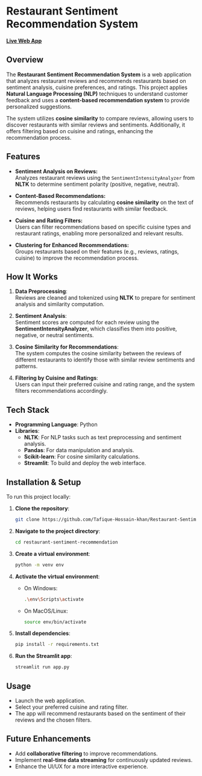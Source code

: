 
# Restaurant Sentiment Recommendation System

**[Live Web App](https://tafique-hossain-khan-restaurant-sentiment-recommenda-app-nr7l6e.streamlit.app/)**

## Overview
The **Restaurant Sentiment Recommendation System** is a web application that analyzes restaurant reviews and recommends restaurants based on sentiment analysis, cuisine preferences, and ratings. This project applies **Natural Language Processing (NLP)** techniques to understand customer feedback and uses a **content-based recommendation system** to provide personalized suggestions.

The system utilizes **cosine similarity** to compare reviews, allowing users to discover restaurants with similar reviews and sentiments. Additionally, it offers filtering based on cuisine and ratings, enhancing the recommendation process.

## Features
- **Sentiment Analysis on Reviews:**  
  Analyzes restaurant reviews using the `SentimentIntensityAnalyzer` from **NLTK** to determine sentiment polarity (positive, negative, neutral).
  
- **Content-Based Recommendations:**  
  Recommends restaurants by calculating **cosine similarity** on the text of reviews, helping users find restaurants with similar feedback. 
  
- **Cuisine and Rating Filters:**  
  Users can filter recommendations based on specific cuisine types and restaurant ratings, enabling more personalized and relevant results.

- **Clustering for Enhanced Recommendations:**  
  Groups restaurants based on their features (e.g., reviews, ratings, cuisine) to improve the recommendation process.

## How It Works
1. **Data Preprocessing**:  
   Reviews are cleaned and tokenized using **NLTK** to prepare for sentiment analysis and similarity computation.
   
2. **Sentiment Analysis**:  
   Sentiment scores are computed for each review using the **SentimentIntensityAnalyzer**, which classifies them into positive, negative, or neutral sentiments.
   
3. **Cosine Similarity for Recommendations**:  
   The system computes the cosine similarity between the reviews of different restaurants to identify those with similar review sentiments and patterns.
   
4. **Filtering by Cuisine and Ratings**:  
   Users can input their preferred cuisine and rating range, and the system filters recommendations accordingly.

## Tech Stack
- **Programming Language**: Python
- **Libraries**:
  - **NLTK**: For NLP tasks such as text preprocessing and sentiment analysis.
  - **Pandas**: For data manipulation and analysis.
  - **Scikit-learn**: For cosine similarity calculations.
  - **Streamlit**: To build and deploy the web interface.
  
## Installation & Setup
To run this project locally:

1. **Clone the repository**:
   ```bash
   git clone https://github.com/Tafique-Hossain-khan/Restaurant-Sentiment-Recommendation-System.git
   ```

2. **Navigate to the project directory**:
   ```bash
   cd restaurant-sentiment-recommendation
   ```

3. **Create a virtual environment**:
   ```bash
   python -m venv env
   ```

4. **Activate the virtual environment**:
   - On Windows:
     ```bash
     .\env\Scripts\activate
     ```
   - On MacOS/Linux:
     ```bash
     source env/bin/activate
     ```

5. **Install dependencies**:
   ```bash
   pip install -r requirements.txt
   ```

6. **Run the Streamlit app**:
   ```bash
   streamlit run app.py
   ```

## Usage
- Launch the web application.
- Select your preferred cuisine and rating filter.
- The app will recommend restaurants based on the sentiment of their reviews and the chosen filters.

## Future Enhancements
- Add **collaborative filtering** to improve recommendations.
- Implement **real-time data streaming** for continuously updated reviews.
- Enhance the UI/UX for a more interactive experience.
  
